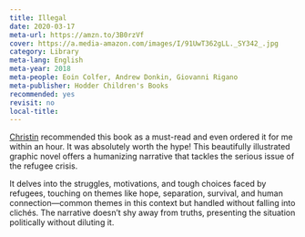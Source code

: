 ```yaml
---
title: Illegal
date: 2020-03-17
meta-url: https://amzn.to/3B0rzVf
cover: https://a.media-amazon.com/images/I/91UwT362gLL._SY342_.jpg
category: Library
meta-lang: English
meta-year: 2018
meta-people: Eoin Colfer, Andrew Donkin, Giovanni Rigano
meta-publisher: Hodder Children's Books
recommended: yes
revisit: no
local-title:
---
```

[Christin](https://x.com/Krriztin) recommended this book as a must-read and even ordered it for me within an hour. It was absolutely worth the hype! This beautifully illustrated graphic novel offers a humanizing narrative that tackles the serious issue of the refugee crisis.

It delves into the struggles, motivations, and tough choices faced by refugees, touching on themes like hope, separation, survival, and human connection—common themes in this context but handled without falling into clichés. The narrative doesn’t shy away from truths, presenting the situation politically without diluting it. 